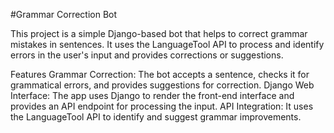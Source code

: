 #Grammar Correction Bot

This project is a simple Django-based bot that helps to correct grammar mistakes in sentences. It uses the LanguageTool API to process and identify errors in the user's input and provides corrections or suggestions.

Features
Grammar Correction: The bot accepts a sentence, checks it for grammatical errors, and provides suggestions for correction.
Django Web Interface: The app uses Django to render the front-end interface and provides an API endpoint for processing the input.
API Integration: It uses the LanguageTool API to identify and suggest grammar improvements.
